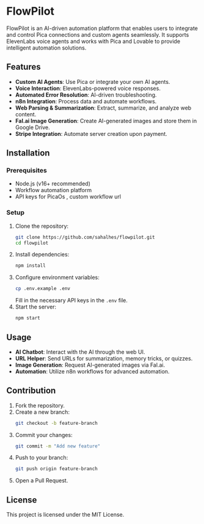 # FlowPilot

FlowPilot is an AI-driven automation platform that enables users to integrate and control Pica connections and custom agents seamlessly. It supports ElevenLabs voice agents and works with Pica and Lovable to provide intelligent automation solutions.

## Features
- **Custom AI Agents**: Use Pica or integrate your own AI agents.
- **Voice Interaction**: ElevenLabs-powered voice responses.
- **Automated Error Resolution**: AI-driven troubleshooting.
- **n8n Integration**: Process data and automate workflows.
- **Web Parsing & Summarization**: Extract, summarize, and analyze web content.
- **Fal.ai Image Generation**: Create AI-generated images and store them in Google Drive.
- **Stripe Integration**: Automate server creation upon payment.

## Installation
### Prerequisites
- Node.js (v16+ recommended)
- Workflow automation platform
- API keys for PicaOs , custom workflow url

### Setup
1. Clone the repository:
   ```sh
   git clone https://github.com/sahalhes/flowpilot.git
   cd flowpilot
   ```
2. Install dependencies:
   ```sh
   npm install
   ```
3. Configure environment variables:
   ```sh
   cp .env.example .env
   ```
   Fill in the necessary API keys in the `.env` file.
4. Start the server:
   ```sh
   npm start
   ```

## Usage
- **AI Chatbot**: Interact with the AI through the web UI.
- **URL Helper**: Send URLs for summarization, memory tricks, or quizzes.
- **Image Generation**: Request AI-generated images via Fal.ai.
- **Automation**: Utilize n8n workflows for advanced automation.

## Contribution
1. Fork the repository.
2. Create a new branch:
   ```sh
   git checkout -b feature-branch
   ```
3. Commit your changes:
   ```sh
   git commit -m "Add new feature"
   ```
4. Push to your branch:
   ```sh
   git push origin feature-branch
   ```
5. Open a Pull Request.

## License
This project is licensed under the MIT License.
